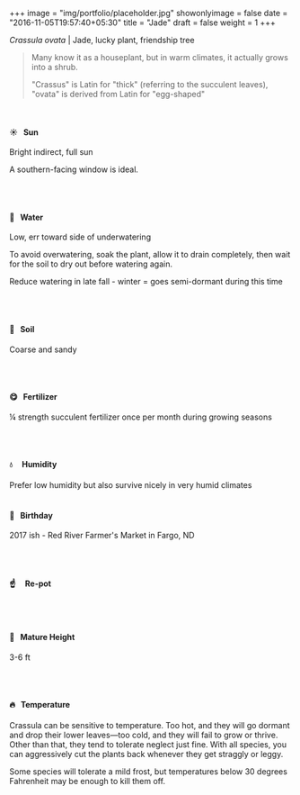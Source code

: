 +++
image = "img/portfolio/placeholder.jpg"
showonlyimage = false
date = "2016-11-05T19:57:40+05:30"
title = "Jade"
draft = false
weight = 1
+++

*Crassula ovata* | Jade, lucky plant, friendship tree
<!--more-->

> Many know it as a houseplant, but in warm climates, it actually grows into a shrub.
>
>"Crassus" is Latin for "thick" (referring to the succulent leaves), "ovata" is derived from Latin for "egg-shaped"
>

</br>

#### :sunny:  &nbsp; Sun
Bright indirect, full sun

A southern-facing window is ideal.

</br></br>

#### :ocean:  &nbsp; Water
Low, err toward side of underwatering

To avoid overwatering, soak the plant, allow it to drain completely, then wait for the soil to dry out before watering again.

Reduce watering in late fall - winter = goes semi-dormant during this time

</br></br>

#### :seedling:  &nbsp; Soil
Coarse and sandy


</br></br>

#### :yum:  &nbsp; Fertilizer
¼ strength succulent fertilizer once per month during growing seasons


</br></br>

#### :droplet: &nbsp; &nbsp; Humidity
Prefer low humidity but also survive nicely in very humid climates
</br></br>

#### :cake:  &nbsp; Birthday
2017 ish - Red River Farmer's Market in Fargo, ND

</br></br>

#### :point_up:  &nbsp;&nbsp;&nbsp; Re-pot

</br></br>

#### :triumph:  &nbsp; Mature Height
3-6 ft

</br></br>

#### :fire:  &nbsp; Temperature
Crassula can be sensitive to temperature. Too hot, and they will go dormant and drop their lower leaves—too cold, and they will fail to grow or thrive. Other than that, they tend to tolerate neglect just fine. With all species, you can aggressively cut the plants back whenever they get straggly or leggy.

Some species will tolerate a mild frost, but temperatures below 30 degrees Fahrenheit may be enough to kill them off.

</br></br>
